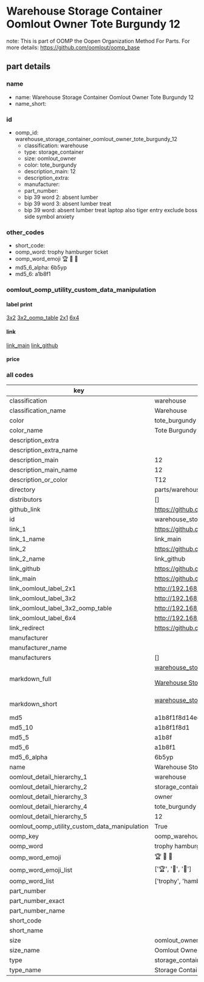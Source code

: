 # Warehouse Storage Container Oomlout Owner Tote Burgundy 12  

note: This is part of OOMP the Oopen Organization Method For Parts. For more details: https://github.com/oomlout/oomp_base

##  part details
  







### name
* name: Warehouse Storage Container Oomlout Owner Tote Burgundy 12
* name_short: 
### id
* oomp_id: warehouse_storage_container_oomlout_owner_tote_burgundy_12
  * classification: warehouse
  * type: storage_container
  * size: oomlout_owner
  * color: tote_burgundy
  * description_main: 12
  * description_extra: 
  * manufacturer: 
  * part_number: 
  * bip 39 word 2: absent lumber
  * bip 39 word 3: absent lumber treat
  * bip 39 word: absent lumber treat laptop also tiger entry exclude boss side symbol anxiety

### other_codes
* short_code: 
* oomp_word: trophy hamburger ticket
* oomp_word_emoji :trophy: :hamburger: :ticket:
* md5_6_alpha: 6b5yp
* md5_6: a1b8f1






### oomlout_oomp_utility_custom_data_manipulation
#### label print
[3x2](http://192.168.1.245:1112/?label=oomp%206b5yp)
[3x2_oomp_table](http://192.168.1.108:1112/?label=oomp%206b5yp)
[2x1](http://192.168.1.242:1112/?label=oomp%206b5yp)
[6x4](http://192.168.1.55:1112/?label=oomp%206b5yp)    

#### link

[link_main](https://github.com/oomlout/oomlout_oomp_version_1_messy/tree/main/parts/warehouse_storage_container_oomlout_owner_tote_burgundy_12) [link_github](https://github.com/oomlout/oomlout_oomp_version_1_messy/tree/main/parts/warehouse_storage_container_oomlout_owner_tote_burgundy_12)                             

#### price







### all codes 
| key | value |  
| --- | --- |  
| classification | warehouse |  
| classification_name | Warehouse |  
| color | tote_burgundy |  
| color_name | Tote Burgundy |  
| description_extra |  |  
| description_extra_name |  |  
| description_main | 12 |  
| description_main_name | 12 |  
| description_or_color | T12 |  
| directory | parts/warehouse_storage_container_oomlout_owner_tote_burgundy_12 |  
| distributors | [] |  
| github_link | https://github.com/oomlout/oomlout_oomp_part_src/tree/main/parts/warehouse_storage_container_oomlout_owner_tote_burgundy_12 |  
| id | warehouse_storage_container_oomlout_owner_tote_burgundy_12 |  
| link_1 | https://github.com/oomlout/oomlout_oomp_version_1_messy/tree/main/parts/warehouse_storage_container_oomlout_owner_tote_burgundy_12 |  
| link_1_name | link_main |  
| link_2 | https://github.com/oomlout/oomlout_oomp_version_1_messy/tree/main/parts/warehouse_storage_container_oomlout_owner_tote_burgundy_12 |  
| link_2_name | link_github |  
| link_github | https://github.com/oomlout/oomlout_oomp_version_1_messy/tree/main/parts/warehouse_storage_container_oomlout_owner_tote_burgundy_12 |  
| link_main | https://github.com/oomlout/oomlout_oomp_version_1_messy/tree/main/parts/warehouse_storage_container_oomlout_owner_tote_burgundy_12 |  
| link_oomlout_label_2x1 | http://192.168.1.242:1112/?label=oomp%206b5yp |  
| link_oomlout_label_3x2 | http://192.168.1.245:1112/?label=oomp%206b5yp |  
| link_oomlout_label_3x2_oomp_table | http://192.168.1.108:1112/?label=oomp%206b5yp |  
| link_oomlout_label_6x4 | http://192.168.1.55:1112/?label=oomp%206b5yp |  
| link_redirect | https://github.com/oomlout/oomlout_oomp_version_1_messy/tree/main/parts/warehouse_storage_container_oomlout_owner_tote_burgundy_12 |  
| manufacturer |  |  
| manufacturer_name |  |  
| manufacturers | [] |  
| markdown_full | [warehouse_storage_container_oomlout_owner_tote_burgundy_12](none)<br>[](none)<br>[Warehouse Storage Container Oomlout Owner Tote Burgundy 12](none)<br><br> |  
| markdown_short | [warehouse_storage_container_oomlout_owner_tote_burgundy_12](none)<br><br> |  
| md5 | a1b8f1f8d14ee9778783a7d1cfa13805 |  
| md5_10 | a1b8f1f8d1 |  
| md5_5 | a1b8f |  
| md5_6 | a1b8f1 |  
| md5_6_alpha | 6b5yp |  
| name | Warehouse Storage Container Oomlout Owner Tote Burgundy 12 |  
| oomlout_detail_hierarchy_1 | warehouse |  
| oomlout_detail_hierarchy_2 | storage_container |  
| oomlout_detail_hierarchy_3 | owner |  
| oomlout_detail_hierarchy_4 | tote_burgundy |  
| oomlout_detail_hierarchy_5 | 12 |  
| oomlout_oomp_utility_custom_data_manipulation | True |  
| oomp_key | oomp_warehouse_storage_container_oomlout_owner_tote_burgundy_12 |  
| oomp_word | trophy hamburger ticket |  
| oomp_word_emoji | :trophy: :hamburger: :ticket: |  
| oomp_word_emoji_list | [':trophy:', ':hamburger:', ':ticket:'] |  
| oomp_word_list | ['trophy', 'hamburger', 'ticket'] |  
| part_number |  |  
| part_number_exact |  |  
| part_number_name |  |  
| short_code |  |  
| short_name |  |  
| size | oomlout_owner |  
| size_name | Oomlout Owner |  
| type | storage_container |  
| type_name | Storage Container |  
